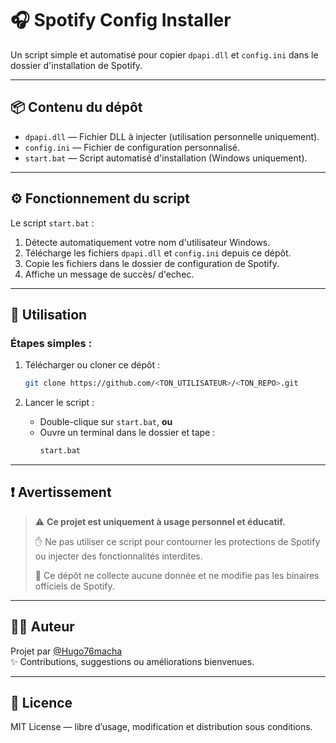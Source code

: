 # 🎧 Spotify Config Installer

Un script simple et automatisé pour copier `dpapi.dll` et `config.ini` dans le dossier d'installation de Spotify.

---

## 📦 Contenu du dépôt

- `dpapi.dll` — Fichier DLL à injecter (utilisation personnelle uniquement).
- `config.ini` — Fichier de configuration personnalisé.
- `start.bat` — Script automatisé d'installation (Windows uniquement).

---

## ⚙️ Fonctionnement du script

Le script `start.bat` :
1. Détecte automatiquement votre nom d'utilisateur Windows.
2. Télécharge les fichiers `dpapi.dll` et `config.ini` depuis ce dépôt.
3. Copie les fichiers dans le dossier de configuration de Spotify.
4. Affiche un message de succès/ d'echec.

---

## 🚀 Utilisation

### Étapes simples :

1. Télécharger ou cloner ce dépôt :
   ```bash
   git clone https://github.com/<TON_UTILISATEUR>/<TON_REPO>.git
   ```
   

2. Lancer le script :
   - Double-clique sur `start.bat`, **ou**
   - Ouvre un terminal dans le dossier et tape :
     ```bash
     start.bat
     ```

---

## ❗ Avertissement

> ⚠️ **Ce projet est uniquement à usage personnel et éducatif.**
>
> ✋ Ne pas utiliser ce script pour contourner les protections de Spotify ou injecter des fonctionnalités interdites.
>
> 📌 Ce dépôt ne collecte aucune donnée et ne modifie pas les binaires officiels de Spotify.

---

## 🧑‍💻 Auteur

Projet par [@Hugo76macha](https://github.com/Hugo76macha)  
✨ Contributions, suggestions ou améliorations bienvenues.

---

## 📄 Licence

MIT License — libre d’usage, modification et distribution sous conditions.